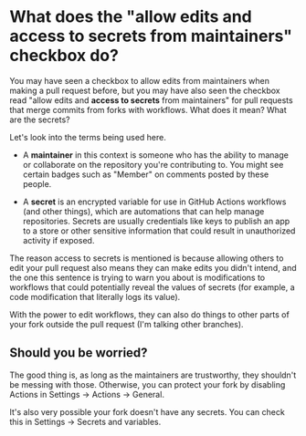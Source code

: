 # What does the "allow edits and access to secrets from maintainers" checkbox do?

You may have seen a checkbox to allow edits from maintainers when making a pull request before, but you may have also seen the checkbox read "allow edits and **access to secrets** from maintainers" for pull requests that merge commits from forks with workflows. What does it mean? What are the secrets?

Let's look into the terms being used here.

- A **maintainer** in this context is someone who has the ability to manage or collaborate on the repository you're contributing to. You might see certain badges such as "Member" on comments posted by these people.

- A **secret** is an encrypted variable for use in GitHub Actions workflows (and other things), which are automations that can help manage repositories. Secrets are usually credentials like keys to publish an app to a store or other sensitive information that could result in unauthorized activity if exposed.

The reason access to secrets is mentioned is because allowing others to edit your pull request also means they can make edits you didn't intend, and the one this sentence is trying to warn you about is modifications to workflows that could potentially reveal the values of secrets (for example, a code modification that literally logs its value).

With the power to edit workflows, they can also do things to other parts of your fork outside the pull request (I'm talking other branches).

## Should you be worried?

The good thing is, as long as the maintainers are trustworthy, they shouldn't be messing with those. Otherwise, you can protect your fork by disabling Actions in Settings → Actions → General.

It's also very possible your fork doesn't have any secrets. You can check this in Settings → Secrets and variables.
